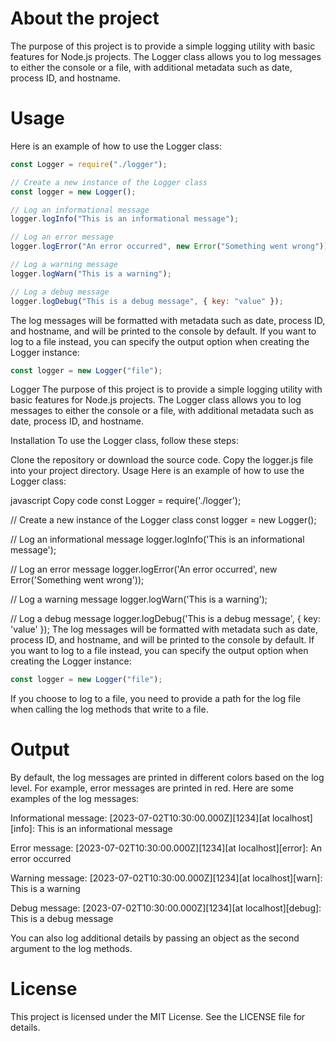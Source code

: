 # About the project

The purpose of this project is to provide a simple logging utility with basic features for Node.js projects. The Logger class allows you to log messages to either the console or a file, with additional metadata such as date, process ID, and hostname.

# Usage

Here is an example of how to use the Logger class:

```js
const Logger = require("./logger");

// Create a new instance of the Logger class
const logger = new Logger();

// Log an informational message
logger.logInfo("This is an informational message");

// Log an error message
logger.logError("An error occurred", new Error("Something went wrong"));

// Log a warning message
logger.logWarn("This is a warning");

// Log a debug message
logger.logDebug("This is a debug message", { key: "value" });
```

The log messages will be formatted with metadata such as date, process ID, and hostname, and will be printed to the console by default. If you want to log to a file instead, you can specify the output option when creating the Logger instance:

```js
const logger = new Logger("file");
```

Logger
The purpose of this project is to provide a simple logging utility with basic features for Node.js projects. The Logger class allows you to log messages to either the console or a file, with additional metadata such as date, process ID, and hostname.

Installation
To use the Logger class, follow these steps:

Clone the repository or download the source code.
Copy the logger.js file into your project directory.
Usage
Here is an example of how to use the Logger class:

javascript
Copy code
const Logger = require('./logger');

// Create a new instance of the Logger class
const logger = new Logger();

// Log an informational message
logger.logInfo('This is an informational message');

// Log an error message
logger.logError('An error occurred', new Error('Something went wrong'));

// Log a warning message
logger.logWarn('This is a warning');

// Log a debug message
logger.logDebug('This is a debug message', { key: 'value' });
The log messages will be formatted with metadata such as date, process ID, and hostname, and will be printed to the console by default. If you want to log to a file instead, you can specify the output option when creating the Logger instance:

```js
const logger = new Logger("file");
```

If you choose to log to a file, you need to provide a path for the log file when calling the log methods that write to a file.

# Output

By default, the log messages are printed in different colors based on the log level. For example, error messages are printed in red. Here are some examples of the log messages:

Informational message:
[2023-07-02T10:30:00.000Z][1234][at localhost][info]: This is an informational message

Error message:
[2023-07-02T10:30:00.000Z][1234][at localhost][error]: An error occurred

Warning message:
[2023-07-02T10:30:00.000Z][1234][at localhost][warn]: This is a warning

Debug message:
[2023-07-02T10:30:00.000Z][1234][at localhost][debug]: This is a debug message

You can also log additional details by passing an object as the second argument to the log methods.

# License

This project is licensed under the MIT License. See the LICENSE file for details.
